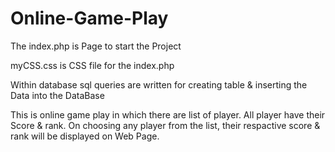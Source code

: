 # Online-Game-Play
The index.php is Page to start the Project

myCSS.css is CSS file for the index.php

Within database sql queries are written for creating table & inserting the Data into the DataBase

This is online game play in which there are list of player. All player have their Score & rank. On choosing any player from the list, their respactive score & rank will be displayed on Web Page.
